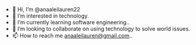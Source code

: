 - 👋 Hi, I’m @anaaleilauren22
- 👀 I’m interested in technology.
- 🌱 I’m currently learning software engineering..
- 💞️ I’m looking to collaborate on using technology to solve world issues.
- 📫 How to reach me anaaleilauren@gmail.com..

<!---
anaaleilauren22/anaaleilauren22 is a ✨ special ✨ repository because its `README.md` (this file) appears on your GitHub profile.
You can click the Preview link to take a look at your changes.
--->
